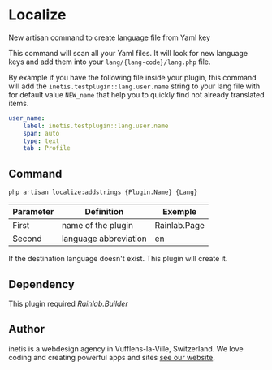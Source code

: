 # Localize
New artisan command to create language file from Yaml key

This command will scan all your Yaml files. It will look for new language keys and add them into your `lang/{lang-code}/lang.php` file. 

By example if you have the following file inside your plugin, this command will add the `inetis.testplugin::lang.user.name` 
string to your lang file with for default value `NEW_name` that help you to quickly find not already translated items.

```yaml
user_name:
    label: inetis.testplugin::lang.user.name
    span: auto
    type: text
    tab : Profile
```

## Command
```
php artisan localize:addstrings {Plugin.Name} {Lang}
```

Parameter | Definition | Exemple 
------------- | ------------- | -------------
First | name of the plugin | Rainlab.Page
Second | language abbreviation | en

If the destination language doesn't exist. This plugin will create it.


## Dependency 
This plugin required *Rainlab.Builder*

## Author
inetis is a webdesign agency in Vufflens-la-Ville, Switzerland. We love coding and creating powerful apps and sites  [see our website](https://inetis.ch).

